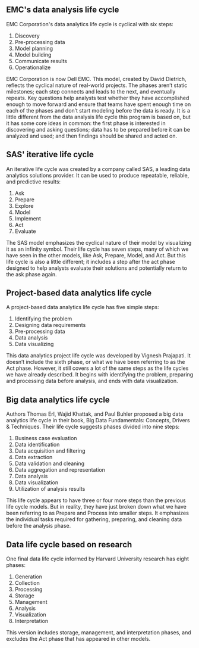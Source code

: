 ## EMC's data analysis life cycle
EMC Corporation's data analytics life cycle is cyclical with six steps:

1. Discovery
2. Pre-processing data
3. Model planning
4. Model building
5. Communicate results
6. Operationalize

EMC Corporation is now Dell EMC. This model, created by David Dietrich, reflects the cyclical nature of real-world projects. The phases aren’t static milestones; each step connects and leads to the next, and eventually repeats. Key questions help analysts test whether they have accomplished enough to move forward and ensure that teams have spent enough time on each of the phases and don’t start modeling before the data is ready. It is a little different from the data analysis life cycle this program is based on, but it has some core ideas in common: the first phase is interested in discovering and asking questions; data has to be prepared before it can be analyzed and used; and then findings should be shared and acted on.

## SAS' iterative life cycle
An iterative life cycle was created by a company called SAS, a leading data analytics solutions provider. It can be used to produce repeatable, reliable, and predictive results: 

1. Ask
2. Prepare
3. Explore
4. Model
5. Implement
6. Act
7. Evaluate

The SAS model emphasizes the cyclical nature of their model by visualizing it as an infinity symbol. Their life cycle has seven steps, many of which we have seen in the other models, like Ask, Prepare, Model, and Act. But this life cycle is also a little different; it includes a step after the act phase designed to help analysts evaluate their solutions and potentially return to the ask phase again. 

## Project-based data analytics life cycle 
A project-based data analytics life cycle has five simple steps:

1. Identifying the problem
2. Designing data requirements
3. Pre-processing data
4. Data analysis
5. Data visualizing

This data analytics project life cycle was developed by Vignesh Prajapati. It doesn’t include the sixth phase, or what we have been referring to as the Act phase. However, it still covers a lot of the same steps as the life cycles we have already described. It begins with identifying the problem, preparing and processing data before analysis, and ends with data visualization.

## Big data analytics life cycle
Authors Thomas Erl, Wajid Khattak, and Paul Buhler proposed a big data analytics life cycle in their book, Big Data Fundamentals: Concepts, Drivers & Techniques. Their life cycle suggests phases divided into nine steps:

1. Business case evaluation
2. Data identification
3. Data acquisition and filtering
4. Data extraction
5. Data validation and cleaning 
6. Data aggregation and representation
7. Data analysis
8. Data visualization
9. Utilization of analysis results

This life cycle appears to have three or four more steps than the previous life cycle models. But in reality, they have just broken down what we have been referring to as Prepare and Process into smaller steps. It emphasizes the individual tasks required for gathering, preparing, and cleaning data before the analysis phase.

## Data life cycle based on research
One final data life cycle informed by Harvard University research has eight phases:

1. Generation
2. Collection
3. Processing
4. Storage 
5. Management
6. Analysis
7. Visualization
8. Interpretation

This version includes storage, management, and interpretation phases, and excludes the Act phase that has appeared in other models. 
